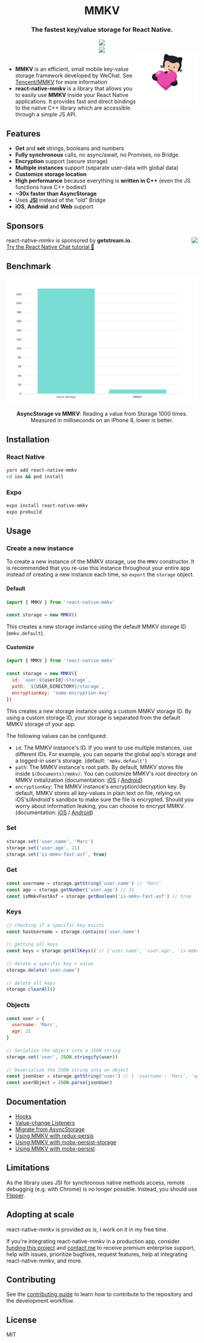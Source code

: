 <div align="center">
  <h1 align="center">MMKV</h1>
  <h3 align="center">The fastest key/value storage for React Native.</h3>
</div>

<div align="center">
  <a align="center" href="https://github.com/mrousavy?tab=followers">
    <img src="https://img.shields.io/github/followers/mrousavy?label=Follow%20%40mrousavy&style=social" />
  </a>
  <br/>
  <a align="center" href="https://twitter.com/mrousavy">
    <img src="https://img.shields.io/twitter/follow/mrousavy?label=Follow%20%40mrousavy&style=social" />
  </a>
  <br />
  <a href="https://github.com/sponsors/mrousavy">
    <img align="right" width="160" alt="This library helped you? Consider sponsoring!" src=".github/funding-octocat.svg">
  </a>
</div>
<br/>


* **MMKV** is an efficient, small mobile key-value storage framework developed by WeChat. See [Tencent/MMKV](https://github.com/Tencent/MMKV) for more information
* **react-native-mmkv** is a library that allows you to easily use **MMKV** inside your React Native applications. It provides fast and direct bindings to the native C++ library which are accessible through a simple JS API.

## Features

* **Get** and **set** strings, booleans and numbers
* **Fully synchronous** calls, no async/await, no Promises, no Bridge.
* **Encryption** support (secure storage)
* **Multiple instances** support (separate user-data with global data)
* **Customize storage location**
* **High performance** because everything is **written in C++** (even the JS functions have C++ bodies!)
* **~30x faster than AsyncStorage**
* Uses [**JSI**](https://github.com/react-native-community/discussions-and-proposals/issues/91) instead of the "old" Bridge
* **iOS**, **Android** and **Web** support

## Sponsors

<div align="right">
  <a href="https://getstream.io/chat/react-native-chat/tutorial/?utm_source=Github&utm_medium=Github_Repo_Content_Ad&utm_content=Developer&utm_campaign=Github_Jan2022_ReactNative&utm_term=react-native-mmkv">
    <img align="right" src="https://theme.zdassets.com/theme_assets/9442057/efc3820e436f9150bc8cf34267fff4df052a1f9c.png" height="40" />
  </a>
</div>

react-native-mmkv is sponsored by **getstream.io**. <br/>
[Try the React Native Chat tutorial 💬](https://getstream.io/chat/react-native-chat/tutorial/?utm_source=Github&utm_medium=Github_Repo_Content_Ad&utm_content=Developer&utm_campaign=Github_Jan2022_ReactNative&utm_term=react-native-mmkv)

## Benchmark

<div align="center">
  <img src="./img/benchmark_1000_get.png" />
  <p>
    <b>AsyncStorage vs MMKV</b>: Reading a value from Storage 1000 times. <br/>
    Measured in milliseconds on an iPhone 8, lower is better.
  </p>
</div>

## Installation

### React Native

```sh
yarn add react-native-mmkv
cd ios && pod install
```

### Expo

```sh
expo install react-native-mmkv
expo prebuild
```

## Usage

### Create a new instance

To create a new instance of the MMKV storage, use the `MMKV` constructor. It is recommended that you re-use this instance throughout your entire app instead of creating a new instance each time, so `export` the `storage` object.

#### Default

```js
import { MMKV } from 'react-native-mmkv'

const storage = new MMKV()
```

This creates a new storage instance using the default MMKV storage ID (`mmkv.default`).

#### Customize

```js
import { MMKV } from 'react-native-mmkv'

const storage = new MMKV({
  id: `user-${userId}-storage`,
  path: `${USER_DIRECTORY}/storage`,
  encryptionKey: 'some-encryption-key'
})
```

This creates a new storage instance using a custom MMKV storage ID. By using a custom storage ID, your storage is separated from the default MMKV storage of your app.

The following values can be configured:

* `id`: The MMKV instance's ID. If you want to use multiple instances, use different IDs. For example, you can separte the global app's storage and a logged-in user's storage. (default: `'mmkv.default'`)
* `path`: The MMKV instance's root path. By default, MMKV stores file inside `$(Documents)/mmkv/`. You can customize MMKV's root directory on MMKV initialization (documentation: [iOS](https://github.com/Tencent/MMKV/wiki/iOS_advance#customize-location) / [Android](https://github.com/Tencent/MMKV/wiki/android_advance#customize-location))
* `encryptionKey`: The MMKV instance's encryption/decryption key. By default, MMKV stores all key-values in plain text on file, relying on iOS's/Android's sandbox to make sure the file is encrypted. Should you worry about information leaking, you can choose to encrypt MMKV. (documentation: [iOS](https://github.com/Tencent/MMKV/wiki/iOS_advance#encryption) / [Android](https://github.com/Tencent/MMKV/wiki/android_advance#encryption))

### Set

```js
storage.set('user.name', 'Marc')
storage.set('user.age', 21)
storage.set('is-mmkv-fast-asf', true)
```

### Get

```js
const username = storage.getString('user.name') // 'Marc'
const age = storage.getNumber('user.age') // 21
const isMmkvFastAsf = storage.getBoolean('is-mmkv-fast-asf') // true
```

### Keys

```js
// checking if a specific key exists
const hasUsername = storage.contains('user.name')

// getting all keys
const keys = storage.getAllKeys() // ['user.name', 'user.age', 'is-mmkv-fast-asf']

// delete a specific key + value
storage.delete('user.name')

// delete all keys
storage.clearAll()
```

### Objects

```js
const user = {
  username: 'Marc',
  age: 21
}

// Serialize the object into a JSON string
storage.set('user', JSON.stringify(user))

// Deserialize the JSON string into an object
const jsonUser = storage.getString('user') // { 'username': 'Marc', 'age': 21 }
const userObject = JSON.parse(jsonUser)
```

## Documentation

* [Hooks](./docs/HOOKS.md)
* [Value-change Listeners](./docs/LISTENERS.md)
* [Migrate from AsyncStorage](./docs/MIGRATE_FROM_ASYNC_STORAGE.md)
* [Using MMKV with redux-persis](./docs/WRAPPER_REDUX.md)
* [Using MMKV with mobx-persist-storage](./docs/WRAPPER_MOBX.md)
* [Using MMKV with mobx-persist](./docs/WRAPPER_MOBXPERSIST.md)

## Limitations

As the library uses JSI for synchronous native methods access, remote debugging (e.g. with Chrome) is no longer possible. Instead, you should use [Flipper](https://fbflipper.com).

## Adopting at scale

react-native-mmkv is provided _as is_, I work on it in my free time.

If you're integrating react-native-mmkv in a production app, consider [funding this project](https://github.com/sponsors/mrousavy) and <a href="mailto:me@mrousavy.com?subject=Adopting react-native-mmkv at scale">contact me</a> to receive premium enterprise support, help with issues, prioritize bugfixes, request features, help at integrating react-native-mmkv, and more.

## Contributing

See the [contributing guide](CONTRIBUTING.md) to learn how to contribute to the repository and the development workflow.

## License

MIT
